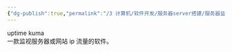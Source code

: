 ```yaml
---
{"dg-publish":true,"permalink":"/3 计算机/软件开发/服务器server搭建/服务器监视软件/","title":"服务器监视软件"}
---
```



uptime kuma  
一款监视服务器或网站 ip 流量的软件。